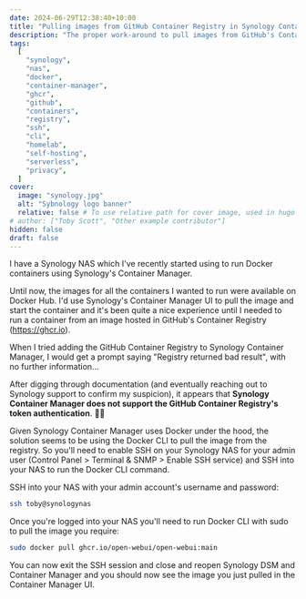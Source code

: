```yaml
---
date: 2024-06-29T12:38:40+10:00
title: "Pulling images from GitHub Container Registry in Synology Container Manager"
description: "The proper work-around to pull images from GitHub's Container Registry and use them in Synology's Container Manager, with SSH and Docker CLI."
tags:
  [
    "synology",
    "nas",
    "docker",
    "container-manager",
    "ghcr",
    "github",
    "containers",
    "registry",
    "ssh",
    "cli",
    "homelab",
    "self-hosting",
    "serverless",
    "privacy",
  ]
cover:
  image: "synology.jpg"
  alt: "Sybnology logo banner"
  relative: false # To use relative path for cover image, used in hugo Page-bundles
# author: ["Toby Scott", "Other example contributor"]
hidden: false
draft: false
---
```


I have a Synology NAS which I've recently started using to run Docker containers using Synology's Container Manager.

Until now, the images for all the containers I wanted to run were available on Docker Hub. I'd use Synology's Container Manager UI to pull the image and start the container and it's been quite a nice experience until I needed to run a container from an image hosted in GitHub's Container Registry (https://ghcr.io).

When I tried adding the GitHub Container Registry to Synology Container Manager, I would get a prompt saying "Registry returned bad result", with no further information...

After digging through documentation (and eventually reaching out to Synology support to confirm my suspicion), it appears that **Synology Container Manager does not support the GitHub Container Registry's token authentication**. 🤦‍♂

Given Synology Container Manager uses Docker under the hood, the solution seems to be using the Docker CLI to pull the image from the registry. So you'll need to enable SSH on your Synology NAS for your admin user (Control Panel > Terminal & SNMP > Enable SSH service) and SSH into your NAS to run the Docker CLI command.

SSH into your NAS with your admin account's username and password:

```bash
ssh toby@synologynas
```

Once you're logged into your NAS you'll need to run Docker CLI with sudo to pull the image you require:

```bash
sudo docker pull ghcr.io/open-webui/open-webui:main
```

You can now exit the SSH session and close and reopen Synology DSM and Container Manager and you should now see the image you just pulled in the Container Manager UI.
